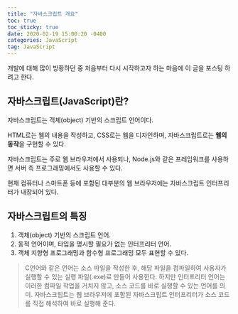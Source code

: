 ```yaml
---
title: "자바스크립트 개요"
toc: true
toc_sticky: true
date: 2020-02-19 15:00:20 -0400
categories: JavaScript
tag: JavaScript
---
```


개발에 대해 많이 방황하던 중 처음부터 다시 시작하고자 하는 마음에 이 글을 포스팅 하려고 한다.

## 자바스크립트(JavaScript)란?

자바스크립트는 객체(object) 기반의 스크립트 언어이다.

HTML로는 웹의 내용을 작성하고, CSS로는 웹을 디자인하며, 자바스크립트로는 **웹의 동작**을 구현할 수 있다.

자바스크립트는 주로 웹 브라우저에서 사용되나, Node.js와 같은 프레임워크를 사용하면 서버 측 프로그래밍에서도 사용할 수 있다.

현재 컴퓨터나 스마트폰 등에 포함된 대부분의 웹 브라우저에는 자바스크립트 인터프리터가 내장되어 있다.

## 자바스크립트의 특징

1. 객체(object) 기반의 스크립트 언어.
2. 동적 언어이며, 타입을 명시할 필요가 없는 인터프리터 언어.
3. 객체 지향형 프로그래밍과 함수형 프로그래밍 모두 표현할 수 있다.

> C언어와 같은 언어는 소스 파일을 작성한 후, 해당 파일을 컴파일하여 사용자가 실행할 수 있는 실행 파일(.exe)로 만들어 사용한다. 하지만 인터프리터 언어는 이러한 컴파일 작업을 거치지 않고, 소스 코드를 바로 실행할 수 있는 언어를 의미. 자바스크립트는 웹 브라우저에 포함된 자바스크립트 인터프리터가 소스 코드를 직접 해석하여 바로 실행해 준다.
